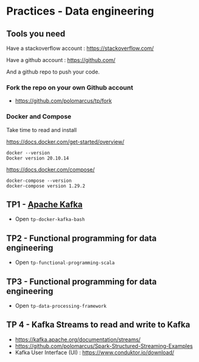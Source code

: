 # Practices - Data engineering

## Tools you need
Have a stackoverflow account : https://stackoverflow.com/

Have a github account : https://github.com/

And a github repo to push your code.

### Fork the repo on your own Github account
* https://github.com/polomarcus/tp/fork

### Docker and Compose
Take time to read and install

https://docs.docker.com/get-started/overview/
```
docker --version
Docker version 20.10.14
```

https://docs.docker.com/compose/
```
docker-compose --version
docker-compose version 1.29.2
```


## TP1 - [Apache Kafka](https://kafka.apache.org/)
* Open `tp-docker-kafka-bash`

## TP2 - Functional programming for data engineering
* Open `tp-functional-programming-scala`

## TP3 - Functional programming for data engineering
* Open `tp-data-processing-framework`

## TP 4 - Kafka Streams to read and write to Kafka
* https://kafka.apache.org/documentation/streams/
* https://github.com/polomarcus/Spark-Structured-Streaming-Examples
* Kafka User Interface (UI) : https://www.conduktor.io/download/
